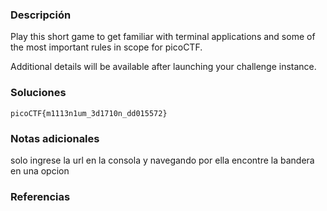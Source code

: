 ### Descripción 
Play this short game to get familiar with terminal applications and some of the most important rules in scope for picoCTF.

Additional details will be available after launching your challenge instance.

### Soluciones


```
picoCTF{m1113n1um_3d1710n_dd015572}
```
### Notas adicionales 
solo ingrese la url en la consola y navegando por ella encontre la bandera en una opcion 

### Referencias 
